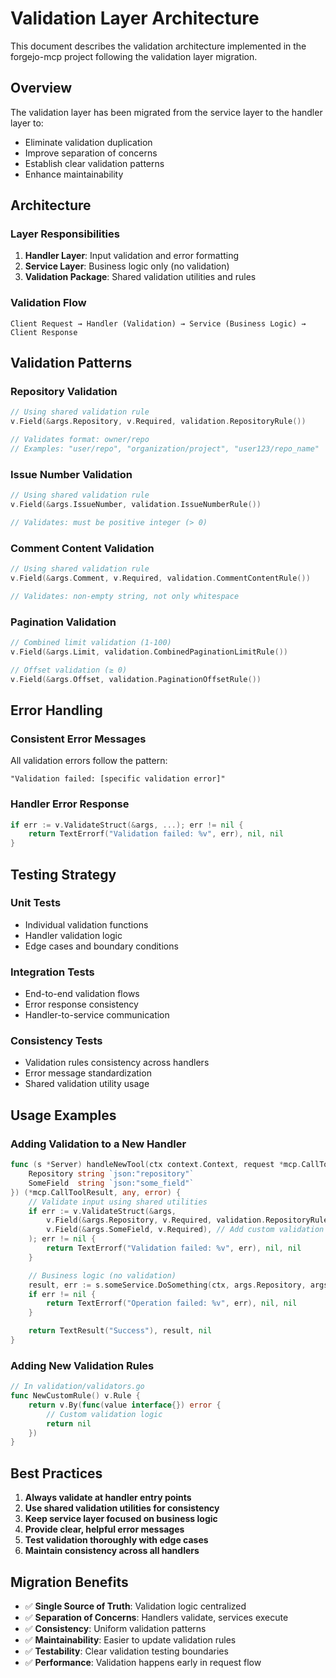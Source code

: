 # Validation Layer Architecture

This document describes the validation architecture implemented in the forgejo-mcp project following the validation layer migration.

## Overview

The validation layer has been migrated from the service layer to the handler layer to:
- Eliminate validation duplication
- Improve separation of concerns
- Establish clear validation patterns
- Enhance maintainability

## Architecture

### Layer Responsibilities

1. **Handler Layer**: Input validation and error formatting
2. **Service Layer**: Business logic only (no validation)
3. **Validation Package**: Shared validation utilities and rules

### Validation Flow

```
Client Request → Handler (Validation) → Service (Business Logic) → Client Response
```

## Validation Patterns

### Repository Validation

```go
// Using shared validation rule
v.Field(&args.Repository, v.Required, validation.RepositoryRule())

// Validates format: owner/repo
// Examples: "user/repo", "organization/project", "user123/repo_name"
```

### Issue Number Validation

```go
// Using shared validation rule
v.Field(&args.IssueNumber, validation.IssueNumberRule())

// Validates: must be positive integer (> 0)
```

### Comment Content Validation

```go
// Using shared validation rule
v.Field(&args.Comment, v.Required, validation.CommentContentRule())

// Validates: non-empty string, not only whitespace
```

### Pagination Validation

```go
// Combined limit validation (1-100)
v.Field(&args.Limit, validation.CombinedPaginationLimitRule())

// Offset validation (≥ 0)
v.Field(&args.Offset, validation.PaginationOffsetRule())
```

## Error Handling

### Consistent Error Messages

All validation errors follow the pattern:
```
"Validation failed: [specific validation error]"
```

### Handler Error Response

```go
if err := v.ValidateStruct(&args, ...); err != nil {
    return TextErrorf("Validation failed: %v", err), nil, nil
}
```

## Testing Strategy

### Unit Tests
- Individual validation functions
- Handler validation logic
- Edge cases and boundary conditions

### Integration Tests
- End-to-end validation flows
- Error response consistency
- Handler-to-service communication

### Consistency Tests
- Validation rules consistency across handlers
- Error message standardization
- Shared validation utility usage

## Usage Examples

### Adding Validation to a New Handler

```go
func (s *Server) handleNewTool(ctx context.Context, request *mcp.CallToolRequest, args struct {
    Repository string `json:"repository"`
    SomeField  string `json:"some_field"`
}) (*mcp.CallToolResult, any, error) {
    // Validate input using shared utilities
    if err := v.ValidateStruct(&args,
        v.Field(&args.Repository, v.Required, validation.RepositoryRule()),
        v.Field(&args.SomeField, v.Required), // Add custom validation as needed
    ); err != nil {
        return TextErrorf("Validation failed: %v", err), nil, nil
    }

    // Business logic (no validation)
    result, err := s.someService.DoSomething(ctx, args.Repository, args.SomeField)
    if err != nil {
        return TextErrorf("Operation failed: %v", err), nil, nil
    }

    return TextResult("Success"), result, nil
}
```

### Adding New Validation Rules

```go
// In validation/validators.go
func NewCustomRule() v.Rule {
    return v.By(func(value interface{}) error {
        // Custom validation logic
        return nil
    })
}
```

## Best Practices

1. **Always validate at handler entry points**
2. **Use shared validation utilities for consistency**
3. **Keep service layer focused on business logic**
4. **Provide clear, helpful error messages**
5. **Test validation thoroughly with edge cases**
6. **Maintain consistency across all handlers**

## Migration Benefits

- ✅ **Single Source of Truth**: Validation logic centralized
- ✅ **Separation of Concerns**: Handlers validate, services execute
- ✅ **Consistency**: Uniform validation patterns
- ✅ **Maintainability**: Easier to update validation rules
- ✅ **Testability**: Clear validation testing boundaries
- ✅ **Performance**: Validation happens early in request flow